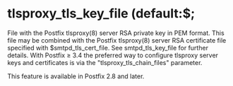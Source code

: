 # tlsproxy_tls_key_file (default:$; 

 File with the Postfix tlsproxy(8) server RSA private key in PEM
format.  This file may be combined with the Postfix tlsproxy(8) server
RSA certificate file specified with $smtpd_tls_cert_file.  See
smtpd_tls_key_file for further details.  With Postfix &ge; 3.4 the
preferred way to configure tlsproxy server keys and certificates is via
the "tlsproxy_tls_chain_files" parameter. 

 This feature is available in Postfix 2.8 and later. 


